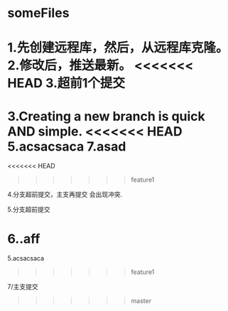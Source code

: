 # someFiles
1.先创建远程库，然后，从远程库克隆。
2.修改后，推送最新。
<<<<<<< HEAD
3.超前1个提交
=======
3.Creating a new branch is quick AND simple.
<<<<<<< HEAD
5.acsacsaca
7.asad
=======
<<<<<<< HEAD
>>>>>>> feature1

4.分支超前提交，主支再提交 会出现冲突.

5.分支超前提交

6..aff
=======

5.acsacsaca
>>>>>>> feature1


7/主支提交
>>>>>>> master
